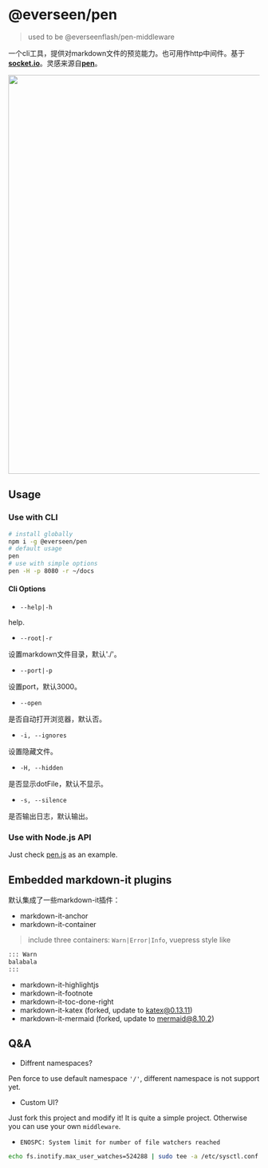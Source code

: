 # @everseen/pen

> used to be @everseenflash/pen-middleware

一个cli工具，提供对markdown文件的预览能力。也可用作http中间件。基于[**socket.io**](https://socket.io/)。灵感来源自[**pen**](https://github.com/utatti/pen)。

<image src="./demo.gif" width="800">

## Usage

### Use with CLI

```bash
# install globally
npm i -g @everseen/pen
# default usage
pen
# use with simple options
pen -H -p 8080 -r ~/docs
```

#### Cli Options

+ `--help|-h`

help.

+ `--root|-r`

设置markdown文件目录，默认'./'。


+ `--port|-p`

设置port，默认3000。

+ `--open`

是否自动打开浏览器，默认否。

+ `-i, --ignores`

设置隐藏文件。

+ `-H, --hidden`

是否显示dotFile，默认不显示。

+ `-s, --silence`

是否输出日志，默认输出。

### Use with Node.js API

Just check [pen.js](./pen.js) as an example.

## Embedded markdown-it plugins

默认集成了一些markdown-it插件：

+ markdown-it-anchor
+ markdown-it-container

> include three containers: `Warn|Error|Info`, vuepress style like

```md
::: Warn
balabala
:::
```

+ markdown-it-highlightjs
+ markdown-it-footnote
+ markdown-it-toc-done-right
+ markdown-it-katex (forked, update to katex@0.13.11)
+ markdown-it-mermaid (forked, update to mermaid@8.10.2)

## Q&A

+ Diffrent namespaces?

Pen force to use default namespace `'/'`, different namespace is not support yet.

+ Custom UI?

Just fork this project and modify it! It is quite a simple project. Otherwise you can use your own `middleware`.

+ `ENOSPC: System limit for number of file watchers reached`

```bash
echo fs.inotify.max_user_watches=524288 | sudo tee -a /etc/sysctl.conf && sudo sysctl -p
```
